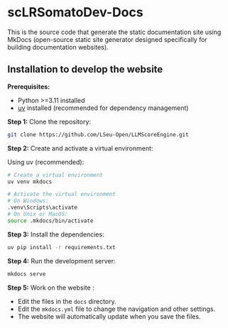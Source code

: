 # scLRSomatoDev-Docs

This is the source code that generate the static documentation site using MkDocs (open-source static site generator designed specifically for building documentation websites).

## Installation to develop the website

**Prerequisites:**

- Python >=3.11 installed
- [uv](https://github.com/astral-sh/uv) installed (recommended for dependency management)

**Step 1:** Clone the repository:

```bash
git clone https://github.com/LSeu-Open/LLMScoreEngine.git
```

**Step 2:** Create and activate a virtual environment:

Using uv (recommended):

```bash
# Create a virtual environment
uv venv mkdocs

# Activate the virtual environment
# On Windows:
.venv\Scripts\activate
# On Unix or MacOS:
source .mkdocs/bin/activate
```

**Step 3:** Install the dependencies:

```bash
uv pip install -r requirements.txt
```

**Step 4:** Run the development server:

```bash
mkdocs serve
```
**Step 5:** Work on the website :

- Edit the files in the `docs` directory.
- Edit the `mkdocs.yml` file to change the navigation and other settings.
- The website will automatically update when you save the files.



